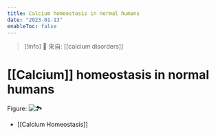 ```yaml
---
title: Calcium homeostasis in normal humans
date: "2023-01-13"
enableToc: false
---
```


> [!info]
> 🌱 來自: [[calcium disorders]]

# [[Calcium]] homeostasis in normal humans

Figure: ![🏞️](https://i.imgur.com/YmQ8WXA.png)
* [[Calcium Homeostasis]]

